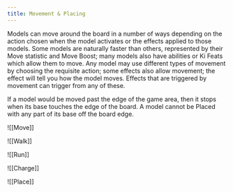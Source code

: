 ```yaml
---
title: Movement & Placing
---
```

Models can move around the board in a number of ways depending on the action chosen when the model activates or the effects applied to those models. Some models are naturally faster than others, represented by their Move statistic and Move Boost; many models also have abilities or Ki Feats which allow them to move. Any model may use different types of movement by choosing the requisite action; some effects also allow movement; the effect will tell you how the model moves. Effects that are triggered by movement can trigger from any of these.

If a model would be moved past the edge of the game area, then it stops when its base touches the edge of the board. A model cannot be Placed with any part of its base off the board edge.

![[Move]]

![[Walk]]

![[Run]]

![[Charge]]

![[Place]]


